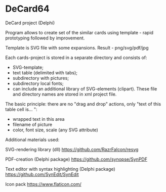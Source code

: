 # DeCard64
DeCard project (Delphi)

Program allows to create set of the similar cards using template - rapid prototyping followed by improvement.

Template is SVG file with some expansions.
Result - png/svg/pdf/jpg

Each cards-project is stored in a separate directory and consists of:
- SVG-template;
- text table (delimited with tabs);
- subdirectory with pictures;
- subdirectory local fonts;
- can include an additional library of SVG-elements (clipart).
These file and directory names are stored in xml project file.

The basic principle: there are no "drag and drop" actions, only "text of this table cell is... ":
- wrapped text in this area
- filename of picture
- color, font size, scale (any SVG attribute)


Additional materials used:

SVG-rendering library (dll)
https://github.com/RazrFalcon/resvg

PDF-creation (Delphi package)
https://github.com/synopse/SynPDF

Text editor with syntax highlighting (Delphi package)
https://github.com/SynEdit/SynEdit

Icon pack
https://www.flaticon.com/